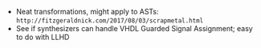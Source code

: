 - Neat transformations, might apply to ASTs: `http://fitzgeraldnick.com/2017/08/03/scrapmetal.html`
- See if synthesizers can handle VHDL Guarded Signal Assignment; easy to do with LLHD
